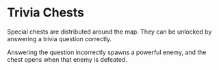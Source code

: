 # Trivia Chests
Special chests are distributed around the map. They can be unlocked by answering a trivia question correctly.

Answering the question incorrectly spawns a powerful enemy, and the chest opens when that enemy is defeated.

# 